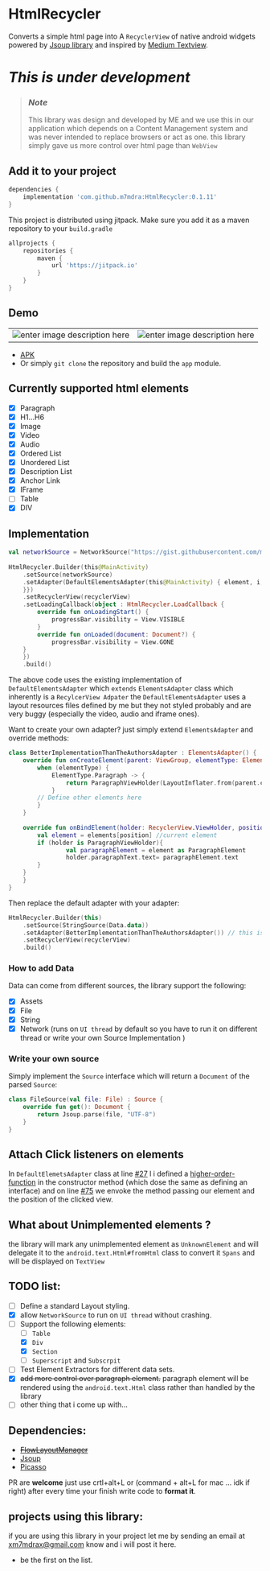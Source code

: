 

# HtmlRecycler
Converts a simple html page into A `RecyclerView` of native android widgets powered by [Jsoup library](https://jsoup.org/) and inspired by [Medium Textview](https://github.com/angebagui/medium-textview/).

# ***This is under development*** 

> ### ***Note*** 
>  This library was design and developed by ME and we use this in our application which depends on a Content Management system and was never intended to replace browsers or act as one. this library simply gave us more control over html page than `WebView`

## Add it to your project
```groovy
dependencies {
    implementation 'com.github.m7mdra:HtmlRecycler:0.1.11'
}
```

This project is distributed using jitpack. Make sure you add it as a maven repository to your `build.gradle`
```groovy
allprojects {
    repositories {
        maven { 
            url 'https://jitpack.io' 
        }
    }
}
```

## Demo
|  |  |
|--|--|
| ![enter image description here](https://raw.githubusercontent.com/m7mdra/HtmlRecycler/master/media/demo1.gif) | ![enter image description here](https://raw.githubusercontent.com/m7mdra/HtmlRecycler/master/media/demo2.gif) |

 - [APK](https://cdn.rawgit.com/m7mdra/HtmlRecycler/d278854a/app/build/outputs/apk/debug/app-debug.apk) 
 - Or simply `git clone` the repository and build the `app` module. 
 

 
## Currently supported html elements
 - [x] Paragraph 
 - [x] H1...H6
 - [x] Image
 - [x] Video
 - [x] Audio
 - [x] Ordered List
 - [x]  Unordered List
 - [x]  Description List
 - [x]  Anchor Link
 - [x]  IFrame
 - [ ] Table
 - [x] DIV 

## Implementation
```Kotlin
val networkSource = NetworkSource("https://gist.githubusercontent.com/m7mdra/f22c62bc6941e08064b4fbceb4832a90/raw/ea8574d986635cf214541f1f5702ef37cc731aaf/article.html")  
  
HtmlRecycler.Builder(this@MainActivity)  
    .setSource(networkSource)  
    .setAdapter(DefaultElementsAdapter(this@MainActivity) { element, i, view ->  
    }})
    .setRecyclerView(recyclerView)  
    .setLoadingCallback(object : HtmlRecycler.LoadCallback {  
        override fun onLoadingStart() {  
            progressBar.visibility = View.VISIBLE  
        }  
        override fun onLoaded(document: Document?) {  
            progressBar.visibility = View.GONE
  	}  
    })  
    .build()
```

The above code uses the existing implementation of `DefaultElementsAdapter` which `extends` `ElementsAdapter` class which inherently is a `RecylcerView Adpater` the `DefaultElementsAdapter` uses a layout resources files defined by me but they not styled probably and are very buggy (especially the video, audio and iframe ones).

Want to create your own adapter? just simply extend `ElementsAdapter` and override methods:
```Kotlin
class BetterImplementationThanTheAuthorsAdapter : ElementsAdapter() {    
    override fun onCreateElement(parent: ViewGroup, elementType: ElementType): RecyclerView.ViewHolder {  
        when (elementType) {  
            ElementType.Paragraph -> {  
                return ParagraphViewHolder(LayoutInflater.from(parent.context).inflate(R.layout.row_paragarph, parent, false))  
            }
	    // Define other elements here
        }  
    }  
  
    override fun onBindElement(holder: RecyclerView.ViewHolder, position: Int) {  
        val element = elements[position] //current element  
	    if (holder is ParagraphViewHolder){  
                val paragraphElement = element as ParagraphElement  
            	holder.paragraphText.text= paragraphElement.text  
	    }  
	}  
    }
}
```

Then replace the default adapter with your adapter:
```Kotlin
HtmlRecycler.Builder(this)  
    .setSource(StringSource(Data.data))  
    .setAdapter(BetterImplementationThanTheAuthorsAdapter()) // this is a custom adapter  
    .setRecyclerView(recyclerView)  
    .build()
```

### How to add Data
Data can come from different sources, the library support the following:

 - [x] Assets
 - [x] File
 - [x] String
 - [x] Network (runs on `UI thread` by default so you have to run it on different thread or write your own Source Implementation )

### Write your own source
Simply implement the `Source` interface which will return a `Document` of the parsed `Source`:
```Kotlin
class FileSource(val file: File) : Source {  
    override fun get(): Document {  
        return Jsoup.parse(file, "UTF-8")  
    }  
}
```

## Attach Click listeners on elements
In `DefaultElemetsAdapter` class at line [#27](https://github.com/m7mdra/HtmlRecylcer/blob/master/htmlrecycler/src/main/java/m7mdra/com/htmlrecycler/adapter/DefaultElementsAdapter.kt#L27) l i defined a [higher-order-function](https://kotlinlang.org/docs/reference/lambdas.html#higher-order-functions) in the constructor method (which dose the same as defining an interface) and on line [#75](https://github.com/m7mdra/HtmlRecylcer/blob/master/htmlrecycler/src/main/java/m7mdra/com/htmlrecycler/adapter/DefaultElementsAdapter.kt#L75) we envoke the method passing our element and the position of the clicked view.
## What about Unimplemented elements ?

the library will mark any unimplemented element as `UnknownElement` and will delegate it to the `android.text.Html#fromHtml` class to convert it `Spans` and will be displayed on `TextView`

## TODO list: 
 - [ ] Define a standard Layout styling.
 - [x] allow `NetworkSource` to run on `UI thread` without crashing. 
 - [ ] Support the following elements:
	 - [ ] `Table`  
	 - [x] `Div`
	 - [x] `Section`
	 - [ ] `Superscript` and `Subscrpit`
 - [ ] Test Element Extractors for different data sets.
 - [x] ~~add more control over paragraph element.~~ paragraph element will be rendered using the `android.text.Html` class rather than handled by the library
 - [ ] other thing that i come up with...
 
## Dependencies:
 - [~~FlowLayoutManager~~](https://github.com/xiaofeng-han/AndroidLibs/tree/master/flowlayoutmanager)
 - [Jsoup](https://jsoup.org/)
 - [Picasso](https://github.com/square/picasso)

PR are **welcome** just use crtl+alt+L or (command + alt+L for mac ... idk if right) after every time your finish write code to **format it**.
## projects using this library:
if you are using this library in your project let me by sending an email at xm7mdrax@gmail.com know and i will post it here.

- be the first on the list.


